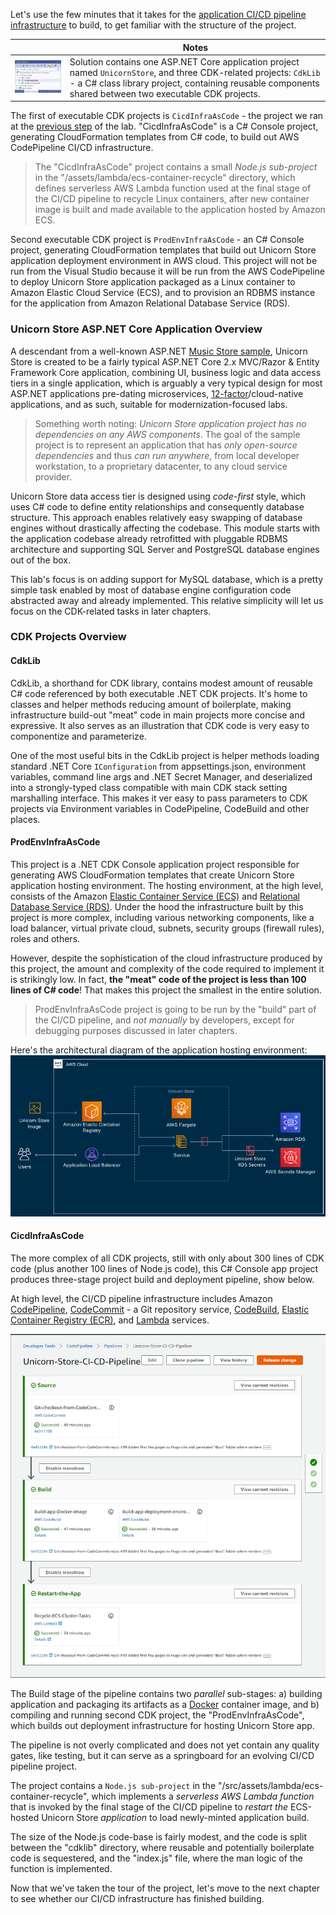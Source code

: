<!--
+++
title = "Project Structure"
date = 2019-10-14T14:11:33-04:00
weight = 50
pre = "<b>4. </b>"
+++
-->
Let's use the few minutes that it takes for the [application CI/CD pipeline infrastructure](./50-project-structure.html) to build, to get familiar with the structure of the project.

|     | Notes |
| --- | ----- |
| ![Project Structure](./images/CicdInfraAsCode-csproj-as-startup.png?width=600) | Solution contains one ASP.NET Core application project named `UnicornStore`, and three CDK-related projects: `CdkLib` - a C# class library project, containing reusable components shared between two executable CDK projects. |

The first of executable CDK projects is `CicdInfraAsCode` - the project we ran at the [previous step](./40-creating-ci-cd-pipeline.html) of the lab. "CicdInfraAsCode" is a C# Console project, generating CloudFormation templates from C# code, to build out AWS CodePipeline CI/CD infrastructure.

> The "CicdInfraAsCode" project contains a small *Node.js sub-project* in the "/assets/lambda/ecs-container-recycle" directory, which defines serverless AWS Lambda function used at the final stage of the CI/CD pipeline to recycle Linux containers, after new container image is built and made available to the application hosted by Amazon ECS.

Second executable CDK project is `ProdEnvInfraAsCode` - an C# Console project, generating CloudFormation templates that build out Unicorn Store application deployment environment in AWS cloud. This project will not be run from the Visual Studio because it will be run from the AWS CodePipeline to deploy Unicorn Store application packaged as a Linux container to Amazon Elastic Cloud Service (ECS), and to provision an RDBMS instance for the application from Amazon Relational Database Service (RDS).

### Unicorn Store ASP.NET Core Application Overview

A descendant from a well-known ASP.NET [Music Store sample](https://github.com/aspnet/AspNetCore/tree/v2.2.7/src/MusicStore), Unicorn Store is created to be a fairly typical ASP.NET Core 2.x MVC/Razor & Entity Framework Core application, combining UI, business logic and data access tiers in a single application, which is arguably a very typical design for most ASP.NET applications pre-dating microservices, [12-factor](https://www.12factor.net/)/cloud-native applications, and as such, suitable for modernization-focused labs.

> Something worth noting: *Unicorn Store application project has no dependencies on any AWS components*. The goal of the sample project is to represent an application that has *only open-source dependencies* and thus *can run anywhere*, from local developer workstation, to a proprietary datacenter, to any cloud service provider.

Unicorn Store data access tier is designed using *code-first* style, which uses C# code to define entity relationships and consequently database structure. This approach enables relatively easy swapping of database engines without drastically affecting the codebase. This module starts with the application codebase already retrofitted with pluggable RDBMS architecture and supporting SQL Server and PostgreSQL database engines out of the box.

This lab's focus is on adding support for MySQL database, which is a pretty simple task enabled by most of database engine configuration code abstracted away and already implemented. This relative simplicity will let us focus on the CDK-related tasks in later chapters.

### CDK Projects Overview

#### CdkLib

CdkLib, a shorthand for CDK library, contains modest amount of reusable C# code referenced by both executable .NET CDK projects. It's home to classes and helper methods reducing amount of boilerplate, making infrastructure build-out "meat" code in main projects more concise and expressive. It also serves as an illustration that CDK code is very easy to componentize and parameterize. 

One of the most useful bits in the CdkLib project is helper methods loading standard .NET Core `IConfiguration` from appsettings.json, environment variables, command line args and .NET Secret Manager, and deserialized into a strongly-typed class compatible with main CDK stack setting marshalling interface. This makes it ver easy to pass parameters to CDK projects via Environment variables in CodePipeline, CodeBuild and other places.

#### ProdEnvInfraAsCode

This project is a .NET CDK Console application project responsible for generating AWS CloudFormation templates that create Unicorn Store application hosting environment. The hosting environment, at the high level, consists of the Amazon [Elastic Container Service (ECS)](https://aws.amazon.com/ecs/) and [Relational Database Service (RDS)](https://aws.amazon.com/rds/). Under the hood the infrastructure built by this project is more complex, including various networking components, like a load balancer, virtual private cloud, subnets, security groups (firewall rules), roles and others.

However, despite the sophistication of the cloud infrastructure produced by this project, the amount and complexity of the code required to implement it is strikingly low. In fact, **the "meat" code of the project is less than 100 lines of C# code**! That makes this project the smallest in the entire solution.

> ProdEnvInfraAsCode project is going to be run by the "build" part of the CI/CD pipeline, and *not manually* by developers, except for debugging purposes discussed in later chapters.

Here's the architectural diagram of the application hosting environment:
![Unicorn Store app hosting environment architecture](./images/app-hosting-env-architecture.png)

#### CicdInfraAsCode

The more complex of all CDK projects, still with only about 300 lines of CDK code (plus another 100 lines of Node.js code), this C# Console app project produces three-stage project build and deployment pipeline, show below. 

At high level, the CI/CD pipeline infrastructure includes Amazon [CodePipeline](https://aws.amazon.com/codepipeline/), [CodeCommit](https://aws.amazon.com/codecommit/) - a Git repository service, [CodeBuild](https://aws.amazon.com/codebuild/), [Elastic Container Registry (ECR)](https://aws.amazon.com/ecr/), and [Lambda](https://aws.amazon.com/lambda/) services.

![Unicorn Store CI/CD Pipeline in AWS CodePipeline Console](./images/CodePipeline-in-AWS-console.png)

The Build stage of the pipeline contains two *parallel* sub-stages: a) building application and packaging its artifacts as a [Docker](https://www.docker.com/resources/what-container) container image, and b) compiling and running second CDK project, the "ProdEnvInfraAsCode", which builds out deployment infrastructure for hosting Unicorn Store app.

The pipeline is not overly complicated and does not yet contain any quality gates, like testing, but it can serve as a springboard for an evolving CI/CD pipeline project.

The project contains a `Node.js sub-project` in the "/src/assets/lambda/ecs-container-recycle", which implements a *serverless AWS Lambda function* that is invoked by the final stage of the CI/CD pipeline to *restart the* ECS-hosted Unicorn Store *application* to load newly-minted application build.

The size of the Node.js code-base is fairly modest, and the code is split between the "cdklib" directory, where reusable and potentially boilerplate code is sequestered, and the "index.js" file, where the man logic of the function is implemented.

Now that we've taken the tour of the project, let's move to the next chapter to see whether our CI/CD infrastructure has finished building.